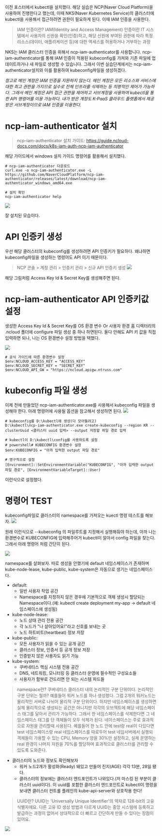 이전 포스터에서 kubectl을 설치했다. 해당 실습은 NCP(Naver Cloud Platform)을 사용하여 진행한다고 했는데, 이때 NKS(Naver Kubernetes Service)의 클러스터에 kubectl을 사용해서 접근하려면 권한이 필요하게 된다. 이때 IAM 인증을 사용한다.
> IAM 인증이란? 
IAM(Identity and Access Management) 인증이란 IT 시스템에서 사용자의 신원을 확인(인증)하고, 해당 신원에 부여된 권한에 따라 특정 리소스(데이터, 애플리케이션 등)에 대한 액세스를 허용하거나 거부하는 과정

NKS는 IAM 클러스터 인증을 위해서 ncp-iam-authenticator를 사용합니다. ncp-iam-authenticator를 통해 IAM 인증이 적용된 kubeconfig를 가져와 기존 파일에 업데이트하거나 새 파일로 생성할 수 있습니다.
그래서 이번 실습단계에서는 ncp-iam-authenticator설치와 이를 활용하여 kubeconfig파일을 생성하겠다. 

*참고로 메인 계정은 IAM 인증을 지원하지 않는다. 메인 계정은 모든 리소스와 서비스에 대한 최고 권한을 가지므로 실수로 전체 인프라를 삭제하는 등 치명적인 제어가 가능하다.
그래서 메인 계정은 API 접근 권한을 제어하고 서브계정을 사용하여 kubectl을 통한 API 명령어를 이용 가능하다.
내가 받은 계정도 K-PaaS 클라우드 플랫폼에서 제공받은 서브계정이므로 IAM 인증을 이용한다.*

# ncp-iam-authenticator 설치
> ncp-iam-authenticator 설치 가이드: https://guide.ncloud-docs.com/docs/k8s-iam-auth-ncp-iam-authenticator

해당 가이드에서 windows 설치 가이드 명령어를 활용해서 설치했다.
```
# ncp-iam-authenticator 다운로드
curl.exe -o ncp-iam-authenticator.exe -L https://github.com/NaverCloudPlatform/ncp-iam-authenticator/releases/latest/download/ncp-iam-authenticator_windows_amd64.exe

# 설치 확인
ncp-iam-authenticator help
```
![](https://velog.velcdn.com/images/krewooo/post/dac17c81-403e-478a-a122-7f0efc1e0e41/image.png)

잘 설치된 모습이다.

# API 인증키 생성
우선 해당 클러스터의 kubeconfig를 생성하려면 API 인증키가 필요하다. 왜냐하면 kubeconfig파일을 생성하는 명령어도 API 이기 때문이다.
> NCP 콘솔 > 계정 관리 > 인증키 관리 > 신규 API 인증키 생성 
![](https://velog.velcdn.com/images/krewooo/post/ab279f1b-f24e-4f64-8c6f-4ea49f8fc8f7/image.png)

해당 그림처럼 Access Key Id & Secret Key를 생성해주면 된다.

# ncp-iam-authenticator API 인증키값 설정
생성한 Access Key Id & Secret Key를 OS 환경 변수 Or 사용자 환경 홈 디렉터리의 .ncloud 폴더에 configure 파일 생성 중 하나 하면된다.
둘다 안해도 API 키 값을 직접 입력하면 되나, 나는 OS 환경변수 설정 방법을 택했다.

![](https://velog.velcdn.com/images/krewooo/post/ac4c6716-29cf-4f3a-ac75-bea3daaa61dc/image.png)

```
# 공식 가이드에 따른 환경변수 설정
$env:NCLOUD_ACCESS_KEY = "ACCESS_KEY"
$env:NCLOUD_SECRET_KEY = "SECRET_KEY"
$env:NCLOUD_API_GW = "https://ncloud.apigw.ntruss.com"
```

# kubeconfig 파일 생성
이제 전에 만들었던 ncp-iam-authenticator.exe를 사용해서 kubeconfig 파일을 생성해야 한다. 아래 명령어에 사용될 옵션을 참고해서 생성하면 된다.
![](https://velog.velcdn.com/images/krewooo/post/154ea4e3-486c-45c9-814c-f940b719cd0c/image.png)
```
# kubeconfig를 D:\kubectl에 생성(다 모아둘려고)
D:\kubectl\ncp-iam-authenticator.exe create-kubeconfig --region KR --clusterUuid <클러스터 uuid 입력> --output 저장할 파일 경로 입력

# kubectl이 D:\kubectl\config를 사용하도록 설정
# powershell# KUBECONFIG 환경변수 설정
$env:KUBECONFIG = "아까 입력한 output 파일 경로"

# 영구적으로 설정
[Environment]::SetEnvironmentVariable("KUBECONFIG", "아까 입력한 output 파일 경로", [EnvironmentVariableTarget]::User)
```
이런식으로 설정했다.

# 명령어 TEST
kubeconfig파일로 클러스터의 namespace를 가져오는 kuectl 명령 테스트를 해보자.
![](https://velog.velcdn.com/images/krewooo/post/e7a386c0-8f45-42cd-9a90-0d1f672c2c0e/image.png)

원래 이런식으로 --kubeconfig 의 파일루트를 지정해서 실행해줘야 하는데, 아까 나는 환경변수로 KUBECONFIG에 입력해주어거 kubectl이 알아서 config 파일을 찾는다. 그래서 아래 명령어 처럼 간단히 된다.

![](https://velog.velcdn.com/images/krewooo/post/64188424-2ee5-4b27-8ded-76582d937211/image.png)

namespace를 살펴보자. 따로 생성을 안했기에 default 네임스페이스가 존재하며 kube-node-lease, kube-public, kube-system은 자동으로 생기는 네임스페이스다.
- default: 
  - 일반 사용자 작업 공간
  - Namespace를 지정하지 않은 경우에 기본적으로 객체 생성시 할당되는 Namespace이다.(예: kubectl create deployment my-app → default 네임스페이스에 생성됨)
- kube-node-lease:
  - 노드 상태 관리 전용 공간
  - 각 노드가 "나 살아있어요!"라고 신호를 보내는 곳
  - 노드 하트비트(heartbeat) 정보 저장
- kube-public:
  - 모든 사용자가 읽을 수 있는 공개 공간
  - 클러스터 정보, 인증서 등 공개 정보 저장
  - 인증받지 않은 사용자도 읽기 가능
- kube-system:
  - 쿠버네티스 핵심 시스템 전용 공간
  - DNS, 네트워킹, 모니터링 등 클러스터 운영에 필수적인 구성요소들
  - 사용자가 함부로 건드리면 안 되는 시스템 파드들

> namespace란?
쿠버네티스 클러스터 내의 논리적인 구분 단위이다. 논리적인 구분 단위는 뭘까? 예를들어 워커 노드를 하나 생성했다. 그럼 2개의 워커노드는 물리적인 서버로 나뉘어 물리적 구분 단위이다. 하지만 네임스페이스를 생성하면 실제 물리적으로 생성되는 공간은 아니지만 각각의 오브젝트에 해당 네임스페이스 태그를 달아서 관리가 가능하다.
그래서 한 네임스페이스를 삭제한다면 그 네임스페이스 태그를 단 객체들이 모두 삭제가 된다. 네이스페이스는 주로 효과적으로 자원을 관리할때 사용된다. 예를들어 한 노드 안에 test랑 real이 다있다면 test 네임스페이스랑 real 네임스페이스를 따로두어 test 네임서버에서 실행되 객체들이 가용할 수 있는 CPU, Memory 양을 30%만 설정하고, 실제 운영하는 real 환경이 나머지 자원을 70%를 할당하며 효과적으로 클러스터를 관리할 수 있도록 도와준다.   

- 클러스터의 노드와 정보도 확인해보자
  - 워커 노드2개가 활성화(Ready) 돼있고 만들어 진지(AGE) 각각 13분, 28일 됐다.
  - 클러스터의 정보에는 클러스터 엔드포인트가 나와있다.(저 마스킹 된 부분이 클러스터 uuid이다). 이 uuid를 포함한 클러스터 엔드포인트로 kubectl이 명령을 보내면 클러스터 컨트롤 플레인의 kube-api-server와 상호작용 한다!

> UUID란?
UUID는 'Universally Unique Identifier'의 약자로 128-bit의 고유 식별자에요. 다른 고유 ID 생성 방법과 다르게 UUID는 중앙 시스템에 등록하고 발급하는 과정이 없어서 상대적으로 더 빠르고 간단하게 만들 수 있다는 장점이 있어요.
 
![](https://velog.velcdn.com/images/krewooo/post/704c80b1-474a-46b5-a853-8390168575b5/image.png)
